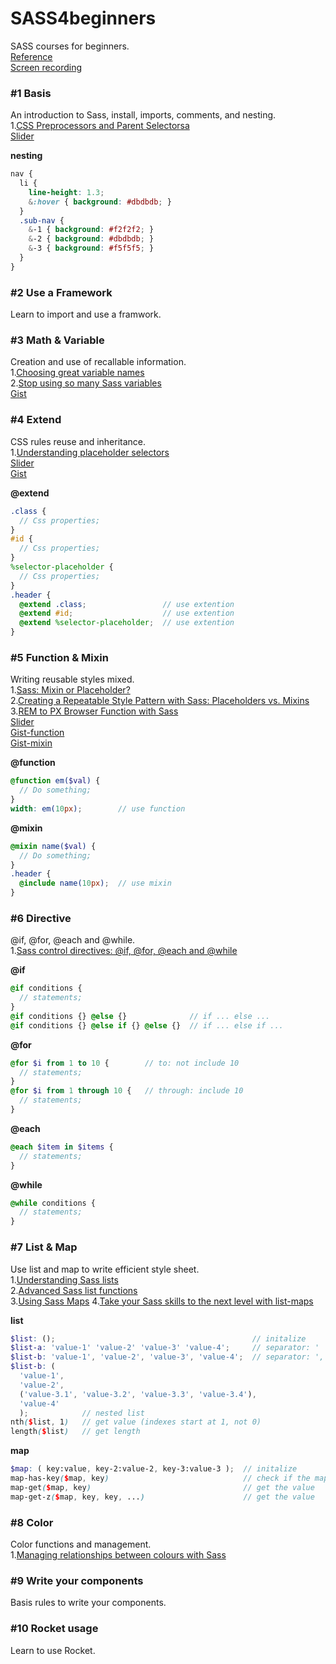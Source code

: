 # SASS4beginners
SASS courses for beginners.    
[Reference](https://github.com/ganlanyuan/SASS4beginners/blob/master/reference.md)   
[Screen recording](http://creatiointl.org/gallery/sass-video/)   

### #1 Basis
An introduction to Sass, install, imports, comments, and nesting.     
1.[CSS Preprocessors and Parent Selectorsa](http://davidwalsh.name/stylus-parent-selectors)   
[Slider](http://slides.com/ganlanyuan/deck/#/)

**nesting**
````scss
nav {
  li {
    line-height: 1.3;
    &:hover { background: #dbdbdb; }
  }
  .sub-nav {
    &-1 { background: #f2f2f2; }
    &-2 { background: #dbdbdb; }
    &-3 { background: #f5f5f5; }
  }
}
````

### #2 Use a Framework
Learn to import and use a framwork.   

### #3 Math & Variable
Creation and use of recallable information.  
1.[Choosing great variable names](http://thesassway.com/beginner/variable-naming)   
2.[Stop using so many Sass variables](http://bensmithett.com/stop-using-so-many-sass-variables/)   
[Gist](http://sassmeister.com/gist/7f5629c1214dea4cee75)

### #4 Extend
CSS rules reuse and inheritance.    
1.[Understanding placeholder selectors](http://thesassway.com/intermediate/understanding-placeholder-selectors)   
[Slider](http://slides.com/ganlanyuan/deck-1#/)   
[Gist](http://sassmeister.com/gist/d93b750bbc9641b5d382) 


**@extend**  
````scss
.class {
  // Css properties;
}
#id {
  // Css properties;
}
%selector-placeholder {
  // Css properties;
}
.header {
  @extend .class;                 // use extention
  @extend #id;                    // use extention
  @extend %selector-placeholder;  // use extention
}
````  

### #5 Function & Mixin
Writing reusable styles mixed.   
1.[Sass: Mixin or Placeholder?](http://www.sitepoint.com/sass-mixin-placeholder/)   
2.[Creating a Repeatable Style Pattern with Sass: Placeholders vs. Mixins](http://jdsteinbach.com/css/sass/creating-repeatable-style-pattern-sass-placeholders-vs-mixins/)   
3.[REM to PX Browser Function with Sass](http://davidwalsh.name/rem-px-browser-function-sass)   
[Slider](http://slides.com/ganlanyuan/deck-1-2#/)   
[Gist-function](http://sassmeister.com/gist/6aa491d689e90ae63bbb)   
[Gist-mixin](http://sassmeister.com/gist/b936f16cf1af9759411f)  

**@function** 
````scss
@function em($val) {
  // Do something;
}
width: em(10px);        // use function
````

**@mixin**  
````scss
@mixin name($val) {
  // Do something;
}
.header {
  @include name(10px);  // use mixin
}
````

### #6 Directive
@if, @for, @each and @while.    
1.[Sass control directives: @if, @for, @each and @while](http://thesassway.com/intermediate/if-for-each-while)   

**@if**    
````scss
@if conditions {
  // statements;
} 
@if conditions {} @else {}              // if ... else ...
@if conditions {} @else if {} @else {}  // if ... else if ...
````

**@for**
````scss
@for $i from 1 to 10 {        // to: not include 10
  // statements;
}
@for $i from 1 through 10 {   // through: include 10
  // statements;
}
````

**@each**
````scss
@each $item in $items {
  // statements;
}
````

**@while**
````scss
@while conditions {
  // statements;
}
````

### #7 List & Map
Use list and map to write efficient style sheet.  
1.[Understanding Sass lists](http://hugogiraudel.com/2013/07/15/understanding-sass-lists/)   
2.[Advanced Sass list functions](http://hugogiraudel.com/2013/08/08/advanced-sass-list-functions/)    
3.[Using Sass Maps](http://www.sitepoint.com/using-sass-maps/)
4.[Take your Sass skills to the next level with list-maps](https://www.codefellows.org/blog/so-you-want-to-play-with-list-maps) 

**list** 
````scss
$list: ();                                            // initalize
$list-a: 'value-1' 'value-2' 'value-3' 'value-4';     // separator: ' '
$list-b: 'value-1', 'value-2', 'value-3', 'value-4';  // separator: ','
$list-b: (
  'value-1', 
  'value-2', 
  ('value-3.1', 'value-3.2', 'value-3.3', 'value-3.4'), 
  'value-4'
  );            // nested list
nth($list, 1)   // get value (indexes start at 1, not 0)
length($list)   // get length
````
**map**
````scss
$map: ( key:value, key-2:value-2, key-3:value-3 );  // initalize
map-has-key($map, key)                              // check if the map has the key
map-get($map, key)                                  // get the value
map-get-z($map, key, key, ...)                      // get the value
````

### #8 Color
Color functions and management.   
1.[Managing relationships between colours with Sass](http://maketea.co.uk/2014/07/21/managing-relationships-between-colours-with-sass.html)   

### #9 Write your components
Basis rules to write your components.   

### #10 Rocket usage
Learn to use Rocket.   
